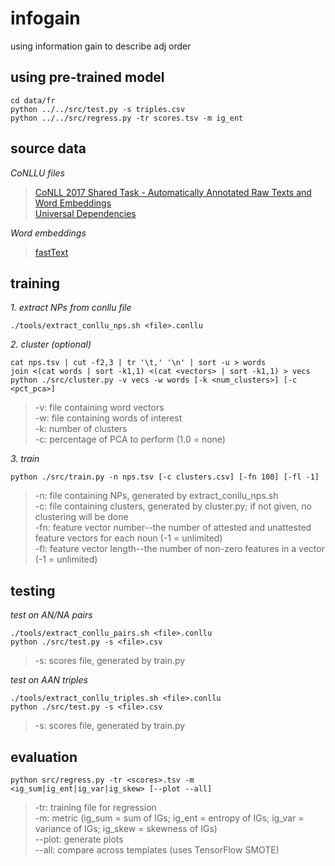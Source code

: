 # infogain
using information gain to describe adj order

## using pre-trained model
```{bash}
cd data/fr
python ../../src/test.py -s triples.csv
python ../../src/regress.py -tr scores.tsv -m ig_ent
```

## source data

*CoNLLU files*

 >[CoNLL 2017 Shared Task - Automatically Annotated Raw Texts and Word Embeddings](https://lindat.mff.cuni.cz/repository/xmlui/handle/11234/1-1989)  
 >[Universal Dependencies](https://github.com/UniversalDependencies)

*Word embeddings*

 >[fastText](https://fasttext.cc/docs/en/crawl-vectors.html)


## training
*1. extract NPs from conllu file*
```{bash}
./tools/extract_conllu_nps.sh <file>.conllu
```

*2. cluster (optional)*
```{bash}
cat nps.tsv | cut -f2,3 | tr '\t,' '\n' | sort -u > words
join <(cat words | sort -k1,1) <(cat <vectors> | sort -k1,1) > vecs
python ./src/cluster.py -v vecs -w words [-k <num_clusters>] [-c <pct_pca>]
```
>-v: file containing word vectors  
>-w: file containing words of interest  
>-k: number of clusters  
>-c: percentage of PCA to perform (1.0 = none)

*3. train*
```{bash}
python ./src/train.py -n nps.tsv [-c clusters.csv] [-fn 100] [-fl -1]
```
>-n: file containing NPs, generated by extract_conllu_nps.sh  
>-c: file containing clusters, generated by cluster.py; if not given, no clustering will be done  
>-fn: feature vector number--the number of attested and unattested feature vectors for each noun (-1 = unlimited)  
>-fl: feature vector length--the number of non-zero features in a vector (-1 = unlimited)

## testing

*test on AN/NA pairs*
```{bash}
./tools/extract_conllu_pairs.sh <file>.conllu
python ./src/test.py -s <file>.csv
```
>-s: scores file, generated by train.py

*test on AAN triples*
```{bash}
./tools/extract_conllu_triples.sh <file>.conllu
python ./src/test.py -s <file>.csv
```
>-s: scores file, generated by train.py

## evaluation
```{bash}
python src/regress.py -tr <scores>.tsv -m <ig_sum|ig_ent|ig_var|ig_skew> [--plot --all]
```
>-tr: training file for regression  
>-m: metric (ig_sum = sum of IGs; ig_ent = entropy of IGs; ig_var = variance of IGs; ig_skew = skewness of IGs)  
>--plot: generate plots  
>--all: compare across templates (uses TensorFlow SMOTE)  

